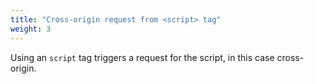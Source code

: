 ```yaml
---
title: "Cross-origin request from <script> tag"
weight: 3
---
```


Using an `script` tag triggers a request for the script, in this case cross-origin.